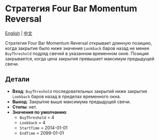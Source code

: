 # Стратегия Four Bar Momentum Reversal
[English](README.md) | [中文](README_cn.md)

Стратегия Four Bar Momentum Reversal открывает длинную позицию, когда закрытие было ниже значения `Lookback` баров назад не менее `BuyThreshold` подряд свечей в указанном временном окне. Позиция закрывается, когда цена закрытия превышает максимум предыдущей свечи.

## Детали

- **Вход**: `BuyThreshold` последовательных закрытий ниже закрытия `Lookback` баров назад в пределах временного окна.
- **Выход**: Закрытие выше максимума предыдущей свечи.
- **Стопы**: нет.
- **Значения по умолчанию**:
  - `BuyThreshold` = 4
  - `Lookback` = 4
  - `StartTime` = 2014-01-01
  - `EndTime` = 2099-01-01
